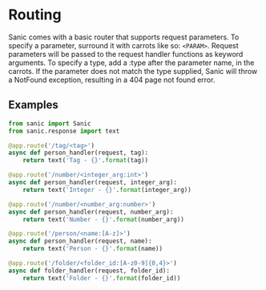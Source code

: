 # Routing

Sanic comes with a basic router that supports request parameters.  To specify a parameter, surround it with carrots like so: `<PARAM>`.  Request parameters will be passed to the request handler functions as keyword arguments.  To specify a type, add a :type after the parameter name, in the carrots.  If the parameter does not match the type supplied, Sanic will throw a NotFound exception, resulting in a 404 page not found error.


## Examples

```python
from sanic import Sanic
from sanic.response import text

@app.route('/tag/<tag>')
async def person_handler(request, tag):
	return text('Tag - {}'.format(tag))

@app.route('/number/<integer_arg:int>')
async def person_handler(request, integer_arg):
	return text('Integer - {}'.format(integer_arg))

@app.route('/number/<number_arg:number>')
async def person_handler(request, number_arg):
	return text('Number - {}'.format(number_arg))

@app.route('/person/<name:[A-z]>')
async def person_handler(request, name):
	return text('Person - {}'.format(name))

@app.route('/folder/<folder_id:[A-z0-9]{0,4}>')
async def folder_handler(request, folder_id):
	return text('Folder - {}'.format(folder_id))

```

